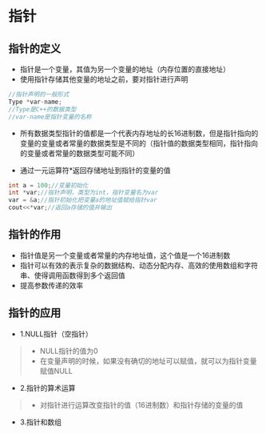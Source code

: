 # 指针

## 指针的定义

- 指针是一个变量，其值为另一个变量的地址（内存位置的直接地址）
- 使用指针存储其他变量的地址之前，要对指针进行声明

```C++
//指针声明的一般形式
Type *var-name;
//Type是C++的数据类型
//var-name是指针变量的名称

```

- 所有数据类型指针的值都是一个代表内存地址的长16进制数，但是指针指向的变量的变量或者常量的数据类型是不同的（指针值的数据类型相同，指针指向的变量或者常量的数据类型可能不同）

- 通过一元运算符*返回存储地址到指针的变量的值

```c++
int a = 100;//变量初始化
int *var;//指针声明，类型为int，指针变量名为var
var = &a;//指针初始化把变量a的地址值赋给指针var
cout<<*var;//返回a存储的值并输出
```

## 指针的作用

- 指针值是另一个变量或者常量的内存地址值，这个值是一个16进制数
- 指针可以有效的表示复杂的数据结构、动态分配内存、高效的使用数组和字符串、使得调用函数得到多个返回值
- 提高参数传递的效率

## 指针的应用

- 1.NULL指针（空指针）

> - NULL指针的值为0
> - 在变量声明的时候，如果没有确切的地址可以赋值，就可以为指针变量赋值NULL

- 2.指针的算术运算

> - 对指针进行运算改变指针的值（16进制数）和指针存储的变量的值

- 3.指针和数组

